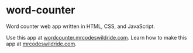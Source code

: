 # word-counter

Word counter web app written in HTML, CSS, and JavaScript.

Use this app at [wordcounter.mrcodeswildride.com](https://wordcounter.mrcodeswildride.com/).
Learn how to make this app at [mrcodeswildride.com](https://www.mrcodeswildride.com/).